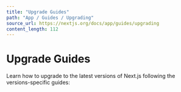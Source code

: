```yaml
---
title: "Upgrade Guides"
path: "App / Guides / Upgrading"
source_url: https://nextjs.org/docs/app/guides/upgrading
content_length: 112
---
```


# Upgrade Guides
Learn how to upgrade to the latest versions of Next.js following the versions-specific guides:
